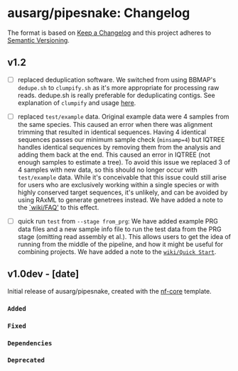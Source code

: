 # ausarg/pipesnake: Changelog

The format is based on [Keep a Changelog](https://keepachangelog.com/en/1.0.0/)
and this project adheres to [Semantic Versioning](https://semver.org/spec/v2.0.0.html).

## v1.2

- [ ] replaced deduplication software. We switched from using BBMAP's `dedupe.sh` to `clumpify.sh` as it's more appropriate for processing raw reads. dedupe.sh is really preferable for deduplicating contigs. See explanation of `clumpify` and usage [here](https://www.biostars.org/p/225338/). 

- [ ] replaced `test/example` data. Original example data were 4 samples from the same species. This caused an error when there was alignment trimming that resulted in identical sequences. Having 4 identical sequences passes our minimum sample check (`minsamp=4`) but IQTREE handles identical sequences by removing them from the analysis and adding them back at the end. This caused an error in IQTREE (not enough samples to estimate a tree). To avoid this issue we replaced 3 of 4 samples with new data, so this should no longer occur with `test/example` data. While it's conceivable that this issue could still arise for users who are exclusively working within a single species or with highly conserved target sequences, it's unlikely, and can be avoided by using RAxML to generate genetrees instead. We have added a note to the [`wiki/FAQ'](https://github.com/AusARG/pipesnake/wiki/8.-FAQ) to this effect.

- [ ] quick run `test` from `--stage from_prg`: We have added example PRG data files and a new sample info file to run the test data from the PRG stage (omitting read assembly et al.). This allows users to get the idea of running from the middle of the pipeline, and how it might be useful for combining projects. We have added a note to the [`wiki/Quick Start`](https://github.com/AusARG/pipesnake/wiki/2.-Quick-Start). 

## v1.0dev - [date]

Initial release of ausarg/pipesnake, created with the [nf-core](https://nf-co.re/) template.

### `Added`

### `Fixed`

### `Dependencies`

### `Deprecated`
